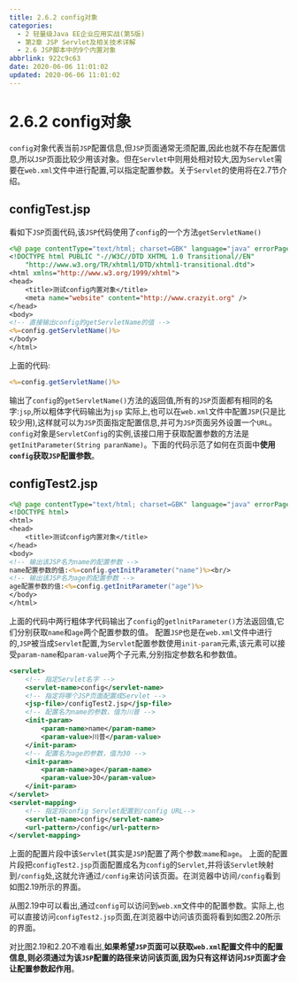 ```yaml
---
title: 2.6.2 config对象
categories:
  - 2 轻量级Java EE企业应用实战(第5版)
  - 第2章 JSP Servlet及相关技术详解
  - 2.6 JSP脚本中的9个内置对象
abbrlink: 922c9c63
date: 2020-06-06 11:01:02
updated: 2020-06-06 11:01:02
---
```

# 2.6.2 config对象
`config`对象代表当前`JSP`配置信息,但`JSP`页面通常无须配置,因此也就不存在配置信息,所以`JSP`页面比较少用该对象。但在`Servlet`中则用处相对较大,因为`Servlet`需要在`web.xml`文件中进行配置,可以指定配置参数。关于`Servlet`的使用将在2.7节介绍。
## configTest.jsp
看如下`JSP`页面代码,该`JSP`代码使用了`config`的一个方法`getServletName()`
```jsp
<%@ page contentType="text/html; charset=GBK" language="java" errorPage="" %>
<!DOCTYPE html PUBLIC "-//W3C//DTD XHTML 1.0 Transitional//EN"
    "http://www.w3.org/TR/xhtml1/DTD/xhtml1-transitional.dtd">
<html xmlns="http://www.w3.org/1999/xhtml">
<head>
    <title>测试config内置对象</title>
    <meta name="website" content="http://www.crazyit.org" />
</head>
<body>
<!-- 直接输出config的getServletName的值 -->
<%=config.getServletName()%>
</body>
</html>
```
上面的代码:
```jsp
<%=config.getServletName()%>
```
输出了`config`的`getServletName()`方法的返回值,所有的`JSP`页面都有相同的名字:`jsp`,所以粗体字代码输出为`jsp`
实际上,也可以在`web.xml`文件中配置`JSP`(只是比较少用),这样就可以为`JSP`页面指定配置信息,并可为`JSP`页面另外设置一个`URL`。
`config`对象是`ServletConfig`的实例,该接口用于获取配置参数的方法是`getInitParameter(String paranName)`。下面的代码示范了如何在页面中**使用`config`获取`JSP`配置参数**。
## configTest2.jsp
```jsp
<%@ page contentType="text/html; charset=GBK" language="java" errorPage="" %>
<!DOCTYPE html>
<html>
<head>
    <title>测试config内置对象</title>
</head>
<body>
<!-- 输出该JSP名为name的配置参数 -->
name配置参数的值:<%=config.getInitParameter("name")%><br/>
<!-- 输出该JSP名为age的配置参数 -->
age配置参数的值:<%=config.getInitParameter("age")%>
</body>
</html>
```
上面的代码中两行粗体字代码输出了`config`的`getlnitParameter()`方法返回值,它们分别获取`name`和`age`两个配置参数的值。
配置`JSP`也是在`web.xml`文件中进行的,`JSP`被当成`Servlet`配置,为`Servlet`配置参数使用`init-param`元素,该元素可以接受`param-name`和`param-value`两个子元素,分别指定参数名和参数值。
```xml
<servlet>
    <!-- 指定Servlet名字 -->
    <servlet-name>config</servlet-name>
    <!-- 指定将哪个JSP页面配置成Servlet -->
    <jsp-file>/configTest2.jsp</jsp-file>
    <!-- 配置名为name的参数，值为川普 -->
    <init-param>
        <param-name>name</param-name>
        <param-value>川普</param-value>
    </init-param>
    <!-- 配置名为age的参数，值为30 -->
    <init-param>
        <param-name>age</param-name>
        <param-value>30</param-value>
    </init-param>
</servlet>
<servlet-mapping>
    <!-- 指定将config Servlet配置到/config URL-->
    <servlet-name>config</servlet-name>
    <url-pattern>/config</url-pattern>
</servlet-mapping>
```
上面的配置片段中该`Servlet`(其实是`JSP`)配置了两个参数:`mame`和`age`。
上面的配置片段把`configTest2.jsp`页面配置成名为`config`的`Servlet`,并将该`Servlet`映射到`/config`处,这就允许通过`/config`来访问该页面。在浏览器中访间`/config`看到如图2.19所示的界面。

从图2.19中可以看出,通过`config`可以访问到`web.xm`文件中的配置参数。实际上,也可以直接访问`configTest2.jsp`页面,在浏览器中访问该页面将看到如图2.20所示的界面。

对比图2.19和2.20不难看出,**如果希望`JSP`页面可以获取`web.xml`配置文件中的配置信息,则必须通过为该`JSP`配置的路径来访问该页面,因为只有这样访问`JSP`页面才会让配置参数起作用**。